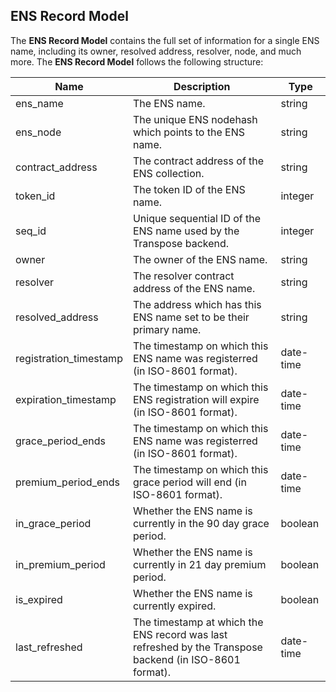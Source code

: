 ## ENS Record Model

The **ENS Record Model** contains the full set of information for a single ENS name, including its owner, resolved address, resolver, node, and much more. The **ENS Record Model** follows the following structure:

| Name                    | Description                                                                                               | Type         |
| ------------------------| --------------------------------------------------------------------------------------------------------- | ------------ |
| ens_name                | The ENS name.                                                                                             | string       |
| ens_node                | The unique ENS nodehash which points to the ENS name.	                                                    | string       |
| contract_address        | The contract address of the ENS collection.	                                                            | string       |
| token_id                | The token ID of the ENS name.	                                                                            | integer      |
| seq_id                  | Unique sequential ID of the ENS name used by the Transpose backend.	                                    | integer      |
| owner                   | The owner of the ENS name.	                                                                            | string       |
| resolver                | The resolver contract address of the ENS name.	                                                        | string       |
| resolved_address        | The address which has this ENS name set to be their primary name.	                                        | string       |
| registration_timestamp  | The timestamp on which this ENS name was registerred (in ISO-8601 format).	                            | date-time    |
| expiration_timestamp    | The timestamp on which this ENS registration will expire (in ISO-8601 format).                            | date-time    |
| grace_period_ends       | The timestamp on which this ENS name was registerred (in ISO-8601 format).	                            | date-time    |
| premium_period_ends     | The timestamp on which this grace period will end (in ISO-8601 format).	                                | date-time    |
| in_grace_period	        | Whether the ENS name is currently in the 90 day grace period.	                                            | boolean      |
| in_premium_period       | Whether the ENS name is currently in 21 day premium period.	                                            | boolean      |
| is_expired              | Whether the ENS name is currently expired.	                                                            | boolean      |
| last_refreshed          | The timestamp at which the ENS record was last refreshed by the Transpose backend (in ISO-8601 format).	| date-time    |